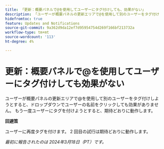 ```yaml
---
title: 「更新：概要パネルで@を使用してユーザーにタグ付けしても、効果がない」
description: 「ユーザーが概要パネルの更新エリアで@を使用して別のユーザーをタグ付けしようとすると、ドロップダウンでユーザーの名前をクリックしても効果がありません。 もう一度ユーザーにタグを付けようとすると、期待どおりに動作します。」
hidefromtoc: true
feature: Updates and Notifications
source-git-commit: 9a362d9da12ef7d95954754d269f166bf213732a
workflow-type: tm+mt
source-wordcount: '113'
ht-degree: 4%

---
```



# 更新：概要パネルで@を使用してユーザーにタグ付けしても効果がない

ユーザーが概要パネルの更新エリアで@を使用して別のユーザーをタグ付けしようとすると、ドロップダウンでユーザーの名前をクリックしても効果がありません。 もう一度ユーザーにタグを付けようとすると、期待どおりに動作します。

**回避策**

ユーザーに再度タグを付けます。 2 回目の試行は期待どおりに動作します。

_最初に報告されたのは 2024年3月18日（PT）です。_


